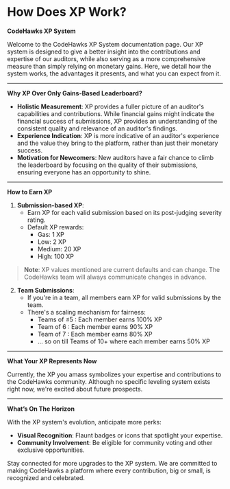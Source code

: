 # How Does XP Work?

**CodeHawks XP System**

Welcome to the CodeHawks XP System documentation page. Our XP system is designed to give a better insight into the contributions and expertise of our auditors, while also serving as a more comprehensive measure than simply relying on monetary gains. Here, we detail how the system works, the advantages it presents, and what you can expect from it.

***

**Why XP Over Only Gains-Based Leaderboard?**

* **Holistic Measurement**: XP provides a fuller picture of an auditor's capabilities and contributions. While financial gains might indicate the financial success of submissions, XP provides an understanding of the consistent quality and relevance of an auditor's findings.
* **Experience Indication**: XP is more indicative of an auditor's experience and the value they bring to the platform, rather than just their monetary success.
* **Motivation for Newcomers**: New auditors have a fair chance to climb the leaderboard by focusing on the quality of their submissions, ensuring everyone has an opportunity to shine.

***

**How to Earn XP**

1. **Submission-based XP**:
   * Earn XP for each valid submission based on its post-judging severity rating.
   * Default XP rewards:
     * Gas: 1 XP
     * Low: 2 XP
     * Medium: 20 XP
     * High: 100 XP

> **Note**: XP values mentioned are current defaults and can change. The CodeHawks team will always communicate changes in advance.

2. **Team Submissions**:
   * If you're in a team, all members earn XP for valid submissions by the team.
   * There's a scaling mechanism for fairness:
     * Teams of ≤5 : Each member earns 100% XP
     * Team of 6 : Each member earns 90% XP
     * Team of 7 : Each member earns 80% XP
     * ... so on till Teams of 10+ where each member earns 50% XP

***

**What Your XP Represents Now**

Currently, the XP you amass symbolizes your expertise and contributions to the CodeHawks community. Although no specific leveling system exists right now, we're excited about future prospects.

***

**What’s On The Horizon**

With the XP system's evolution, anticipate more perks:

* **Visual Recognition**: Flaunt badges or icons that spotlight your expertise.
* **Community Involvement**: Be eligible for community voting and other exclusive opportunities.

Stay connected for more upgrades to the XP system. We are committed to making CodeHawks a platform where every contribution, big or small, is recognized and celebrated.
